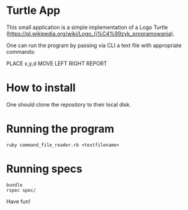 # Turtle App

This small application is a simple implementation of a Logo Turtle
(https://pl.wikipedia.org/wiki/Logo_(j%C4%99zyk_programowania).

One can run the program by passing via CLI a text file with appropriate
commands:

PLACE x,y,d
MOVE
LEFT
RIGHT
REPORT

# How to install

One should clone the repository to their local disk.

# Running the program

```
ruby command_file_reader.rb <textfilename>
```

# Running specs

```
bundle
rspec spec/
```

Have fun!
